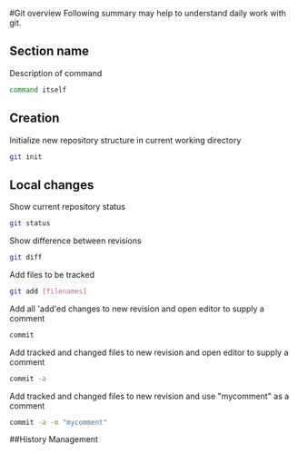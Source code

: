 #Git overview
Following summary may help to understand daily work with git.

## Section name
Description of command
```sh
command itself
```

## Creation

Initialize new repository structure in current working directory
```sh
git init
```

## Local changes

Show current repository status
```sh
git status
```

Show difference between revisions
```sh
git diff
```

Add files to be tracked
```sh
git add [filenames]
```

Add all 'add'ed changes to new revision and open editor to supply a comment
```sh
commit
```

Add tracked and changed files to new revision and open editor to supply a comment
```sh
commit -a
```

Add tracked and changed files to new revision and use "mycomment" as a comment
```sh
commit -a -m "mycomment"
```

##History Management
